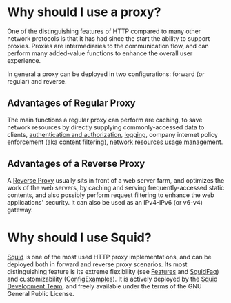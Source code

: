 # Why should I use a proxy?

One of the distinguishing features of HTTP compared to many other
network protocols is that it has had since the start the ability to
support proxies. Proxies are intermediaries to the communication flow,
and can perform many added-value functions to enhance the overall user
experience.

In general a proxy can be deployed in two configurations: forward (or
regular) and reverse.

## Advantages of Regular Proxy

The main functions a regular proxy can perform are caching, to save
network resources by directly supplying commonly-accessed data to
clients, [authentication and authorization](/Features/Authentication),
[logging](/SquidFaq/SquidLogs),
company internet policy enforcement (aka content filtering),
[network resources usage management](/Features/DelayPools).

## Advantages of a Reverse Proxy

A [Reverse Proxy](/SquidFaq/ReverseProxy)
usually sits in front of a web server farm, and optimizes the work of
the web servers, by caching and serving frequently-accessed static
contents, and also possibly perform request filtering to enhance the
web applications' security. It can also be used as an IPv4-IPv6 (or
v6-v4) gateway.

# Why should I use Squid?

[Squid](/SquidFaq/AboutSquid)
is one of the most used HTTP proxy implementations, and can be deployed
both in forward and reverse proxy scenarios. Its most distinguishing
feature is its extreme flexibility (see
[Features](/Features) and [SquidFaq](/SquidFaq))
and customizability ([ConfigExamples](/ConfigExamples)).
It is actively deployed by the [Squid Development
Team](/WhoWeAre), and
freely available under the terms of the GNU General Public License.
